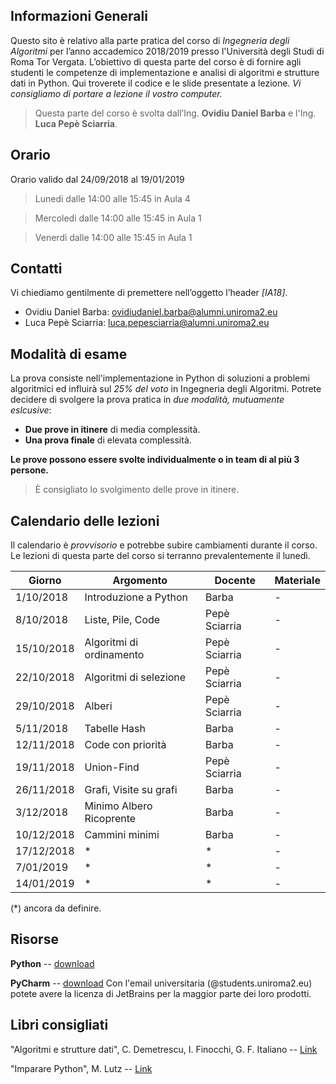## Informazioni Generali
Questo sito è relativo alla parte pratica del corso di *Ingegneria degli Algoritmi* per l’anno accademico 2018/2019 presso l'Università degli Studi di Roma Tor Vergata.
L’obiettivo di questa parte del corso è di fornire agli studenti le competenze di implementazione e analisi di algoritmi e strutture dati in Python.
Qui troverete il codice e le slide presentate a lezione. *Vi consigliamo di portare a lezione il vostro computer.*

> Questa parte del corso è svolta dall’Ing. **Ovidiu Daniel Barba** e l'Ing. **Luca Pepè Sciarria**.


## Orario
Orario valido dal 24/09/2018 al 19/01/2019

> Lunedi dalle 14:00 alle 15:45 in Aula 4

> Mercoledi dalle 14:00 alle 15:45 in Aula 1

> Venerdi dalle 14:00 alle 15:45 in Aula 1


## Contatti
Vi chiediamo gentilmente di premettere nell’oggetto l’header *[IA18]*.

* Ovidiu Daniel Barba: [ovidiudaniel.barba@alumni.uniroma2.eu](mailto:ovidiudaniel.barba@alumni.uniroma2.eu)
* Luca Pepè Sciarria: [luca.pepesciarria@alumni.uniroma2.eu](mailto:luca.pepesciarria@alumni.uniroma2.eu)


## Modalità di esame
La prova consiste nell'implementazione in Python di soluzioni a problemi algoritmici ed influirà sul *25% del voto* in Ingegneria degli Algoritmi.
Potrete decidere di svolgere la prova pratica in *due modalità, mutuamente eslcusive*:
* **Due prove in itinere** di media complessità.
* **Una prova finale** di elevata complessità.

**Le prove possono essere svolte individualmente o in team di al più 3 persone.**

> È consigliato lo svolgimento delle prove in itinere.


## Calendario delle lezioni
Il calendario è *provvisorio* e potrebbe subire cambiamenti durante il corso. Le lezioni di questa parte del corso si terranno prevalentemente il lunedì.


| Giorno     | Argomento                            | Docente      | Materiale            |
|------------|--------------------------------------|--------------|----------------------|
| 1/10/2018  | Introduzione a Python                | Barba        | -          |         
| 8/10/2018  | Liste, Pile, Code                    | Pepè Sciarria| -          |
| 15/10/2018 | Algoritmi di ordinamento             | Pepè Sciarria| -          |
| 22/10/2018 | Algoritmi di selezione               | Pepè Sciarria| -          |
| 29/10/2018 | Alberi                               | Pepè Sciarria| -          |
| 5/11/2018  | Tabelle Hash                         | Barba        | -          |
| 12/11/2018 | Code con priorità                    | Barba        | -          |
| 19/11/2018 | Union-Find                           | Pepè Sciarria| -          |
| 26/11/2018 | Grafi, Visite su grafi               | Barba        | -          |
| 3/12/2018  | Minimo Albero Ricoprente             | Barba        | -          |
| 10/12/2018 | Cammini minimi                       | Barba        | -          |
| 17/12/2018 | *                                    | *            | -          |
| 7/01/2019  | *                                    | *            | -          |
| 14/01/2019 | *                                    | *            | -          |

(\*) ancora da definire.

[1]:https://github.com/utv-teaching/algorithms-engineering-2017/raw/gh-pages/slide/Python.pdf
[2]:https://github.com/utv-teaching/algorithms-engineering-2017/raw/gh-pages/code/fibonacci.zip

## Risorse
**Python** -- [download](https://www.python.org/)

**PyCharm** -- [download](https://www.jetbrains.com/pycharm/) Con l'email universitaria (@students.uniroma2.eu) potete avere la licenza di JetBrains per la maggior parte dei loro prodotti.


## Libri consigliati
"Algoritmi e strutture dati", C. Demetrescu, I. Finocchi, G. F. Italiano -- [Link](https://www.amazon.it/Algoritmi-strutture-dati-Camil-Demetrescu/dp/8838664684)

"Imparare Python", M. Lutz -- [Link](https://www.amazon.it/Imparare-Python-Mark-Lutz/dp/8848125956)
